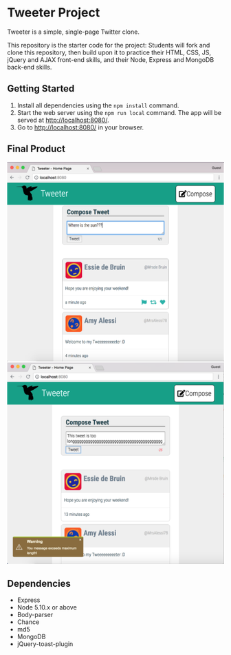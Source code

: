 # Tweeter Project

Tweeter is a simple, single-page Twitter clone.

This repository is the starter code for the project: Students will fork and clone this repository, then build upon it to practice their HTML, CSS, JS, jQuery and AJAX front-end skills, and their Node, Express and MongoDB back-end skills.

## Getting Started

1. Install all dependencies using the `npm install` command.
2. Start the web server using the `npm run local` command. The app will be served at <http://localhost:8080/>.
3. Go to <http://localhost:8080/> in your browser.

## Final Product

![Screenshot of Tweet box](https://github.com/cshing/tweeter/blob/master/docs/tweet-box.png?raw=true)
![Screenshot of Warning message](https://github.com/cshing/tweeter/blob/master/docs/warning-msg.png?raw=true)

## Dependencies

- Express
- Node 5.10.x or above
- Body-parser
- Chance
- md5
- MongoDB
- jQuery-toast-plugin

